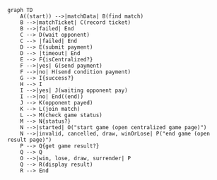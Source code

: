 ```mermaid
graph TD
    A((start)) -->|matchData| B(find match)
    B -->|matchTicket| C(record ticket)
    B -->|failed| End
    C --> D(wait opponent)
    C --> |failed| End
    D --> E(submit payment)
    D --> |timeout| End
    E --> F{isCentralized?}
    F -->|yes| G(send payment)
    F -->|no| H(send condition payment)
    G --> I{success?}
    H --> I
    I -->|yes| J(waiting opponent pay)
    I -->|no| End((end))
    J --> K(opponent payed)
    K --> L(join match)
    L --> M(check game status)
    M --> N{status?}
    N -->|started| O("start game (open centralized game page)")
    N -->|invalid, cancelled, draw, winOrLose| P("end game (open result page)")
    P --> Q{get game result?}
    Q --> Q
    O -->|win, lose, draw, surrender| P
    Q --> R(display result)
    R --> End
```

<!--stackedit_data:
eyJoaXN0b3J5IjpbLTE4NzIwNDY4OTEsNTEwMjkxMzAyLC04NT
U2NzE1NDcsMzIyMTkyNDg3LC0yMDg4NzQ2NjEyLC0xNjAyNDQx
MDMsOTM3Mjg5NywtMTM2NzgzMjMxNSw3NzczMjU2MzEsNjM3MD
I2OTY3LDE4MzU0MTYyMzMsLTg3MTYxOTAzNl19
-->